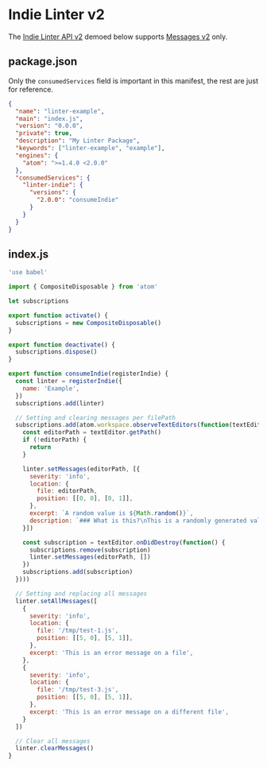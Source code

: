 # Indie Linter v2

The [Indie Linter API v2][] demoed below supports [Messages v2][] only.

## package.json

Only the `consumedServices` field is important in this manifest, the rest are
just for reference.

```json
{
  "name": "linter-example",
  "main": "index.js",
  "version": "0.0.0",
  "private": true,
  "description": "My Linter Package",
  "keywords": ["linter-example", "example"],
  "engines": {
    "atom": ">=1.4.0 <2.0.0"
  },
  "consumedServices": {
    "linter-indie": {
      "versions": {
        "2.0.0": "consumeIndie"
      }
    }
  }
}
```

## index.js

```js
'use babel'

import { CompositeDisposable } from 'atom'

let subscriptions

export function activate() {
  subscriptions = new CompositeDisposable()
}

export function deactivate() {
  subscriptions.dispose()
}

export function consumeIndie(registerIndie) {
  const linter = registerIndie({
    name: 'Example',
  })
  subscriptions.add(linter)

  // Setting and clearing messages per filePath
  subscriptions.add(atom.workspace.observeTextEditors(function(textEditor) {
    const editorPath = textEditor.getPath()
    if (!editorPath) {
      return
    }

    linter.setMessages(editorPath, [{
      severity: 'info',
      location: {
        file: editorPath,
        position: [[0, 0], [0, 1]],
      },
      excerpt: `A random value is ${Math.random()}`,
      description: `### What is this?\nThis is a randomly generated value`
    }])

    const subscription = textEditor.onDidDestroy(function() {
      subscriptions.remove(subscription)
      linter.setMessages(editorPath, [])
    })
    subscriptions.add(subscription)
  })))

  // Setting and replacing all messages
  linter.setAllMessages([
    {
      severity: 'info',
      location: {
        file: '/tmp/test-1.js',
        position: [[5, 0], [5, 1]],
      },
      excerpt: 'This is an error message on a file',
    },
    {
      severity: 'info',
      location: {
        file: '/tmp/test-3.js',
        position: [[5, 0], [5, 1]],
      },
      excerpt: 'This is an error message on a different file',
    }
  ])

  // Clear all messages
  linter.clearMessages()
}
```

[indie linter api v2]: ../types/indie-linter-v2.md
[messages v2]: ../types/linter-message-v2.md
